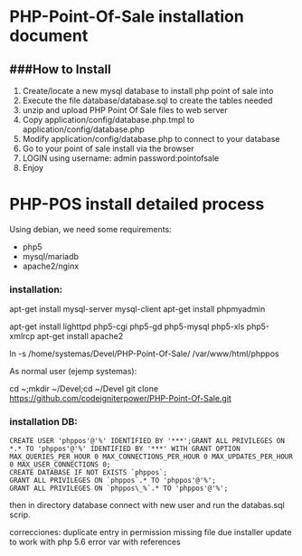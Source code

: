 # PHP-Point-Of-Sale installation document

###How to Install
-------------------------

1. Create/locate a new mysql database to install php point of sale into
2. Execute the file database/database.sql to create the tables needed
3. unzip and upload PHP Point Of Sale files to web server
4. Copy application/config/database.php.tmpl to application/config/database.php
5. Modify application/config/database.php to connect to your database
6. Go to your point of sale install via the browser
7. LOGIN using
username: admin 
password:pointofsale
8. Enjoy

# PHP-POS install detailed process

Using debian, we need some requirements:

* php5
* mysql/mariadb
* apache2/nginx

### installation:

apt-get install mysql-server mysql-client
apt-get install phpmyadmin

apt-get install lighttpd php5-cgi php5-gd php5-mysql php5-xls php5-xmlrcp
apt-get install apache2

ln -s /home/systemas/Devel/PHP-Point-Of-Sale/ /var/www/html/phppos

As normal user (ejemp systemas):

cd ~;mkdir ~/Devel;cd ~/Devel
git clone https://github.com/codeigniterpower/PHP-Point-Of-Sale.git

### installation DB:

```
CREATE USER 'phppos'@'%' IDENTIFIED BY '***';GRANT ALL PRIVILEGES ON *.* TO 'phppos'@'%' IDENTIFIED BY '***' WITH GRANT OPTION MAX_QUERIES_PER_HOUR 0 MAX_CONNECTIONS_PER_HOUR 0 MAX_UPDATES_PER_HOUR 0 MAX_USER_CONNECTIONS 0;
CREATE DATABASE IF NOT EXISTS `phppos`;
GRANT ALL PRIVILEGES ON `phppos`.* TO 'phppos'@'%';
GRANT ALL PRIVILEGES ON `phppos\_%`.* TO 'phppos'@'%';
```

then in directory database connect with new user and run the databas.sql scrip.

correcciones: 
duplicate entry in permission
missing file due installer
update to work with php 5.6 error var with references

